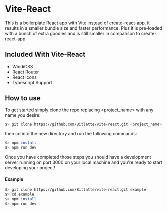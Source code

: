 # Vite-React
This is a boilerplate React app with Vite instead of create-react-app.
it results in a smaller bundle size and faster performance. Plus it is
pre-loaded with a bunch of extra goodies and is still smaller in
comparison to create-react-app

## Included With Vite-React
- WindiCSS
- React Router
- React Icons
- Typescript Support

## How to use
To get started simply clone the repo replacing \<project_name\> with any
name you desire:

```sh
$> git clone https://github.com/Bitlatte/vite-react.git <project_name>
```

then cd into the new directory and run the following commands:

```sh
$> npm install
$> npm run dev
```

Once you have completed those steps you should have a development server
running on port 3000 on your local machine and you're ready to start
developing your project!

#### Example
```sh
$> git clone https://github.com/Bitlatte/vite-react.git example
$> cd example
$> npm install
$> npm run dev
```